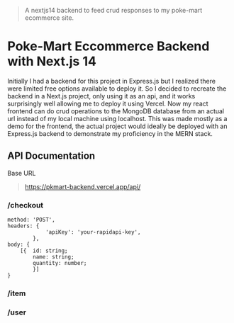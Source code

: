 > A nextjs14 backend to feed crud responses to my poke-mart ecommerce site.

# Poke-Mart Eccommerce Backend with Next.js 14

Initially I had a backend for this project in Express.js but I realized there were limited free options available to deploy it. So I decided to recreate the backend in a Next.js project, only using it as an api, and it works surprisingly well allowing me to deploy it using Vercel. Now my react frontend can do crud operations to the MongoDB database from an actual url instead of my local machine using localhost. This was made mostly as a demo for the frontend, the actual project would ideally be deployed with an Express.js backend to demonstrate my proficiency in the MERN stack.

## API Documentation

Base URL

> https://pkmart-backend.vercel.app/api/

### /checkout

```
method: 'POST',
headers: {
			'apiKey': 'your-rapidapi-key',
		},
body: {
    [{  id: string;
        name: string;
        quantity: number;
        }]
}
```

### /item

### /user
